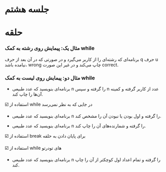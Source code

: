 # جلسه هشتم

# حلقه

### مثال یک: پیمایش روی رشته به کمک while
 برنامه‌ای که رشته‌ای را از کاربر می‌گیرد و در صورتی که در آن بعد از حرف q حرف u نیامده باشد، wrong چاپ می‌کند و در غیر این صورت correct.

### مثال دو: پیمایش روی لیست به کمک while

- برنامه‌ای بنویسید که عدد طبیعی n را گرفته و سپس n عدد از کاربر گرفته و کمینه آن‌ها را چاپ کند.

☑️ استفاده از while در جایی که به نظر نمی‌رسد

- برنامه‌ای بنویسید که عدد طبیعی n را گرفته و اول بودن یا نبودن آن را مشخص کند.

- برنامه‌ای بنویسید که عدد طبیعی n را گرفته و شمارنده‌های آن را چاپ کند.

☑️ استفاده از break برای پایان دادن به حلقه

☑️ استفاده از while های تودرتو

- برنامه‌ای بنویسید که عدد طبیعی n را گرفته و تمام اعداد اول کوچکتر از آن را چاپ کند.
